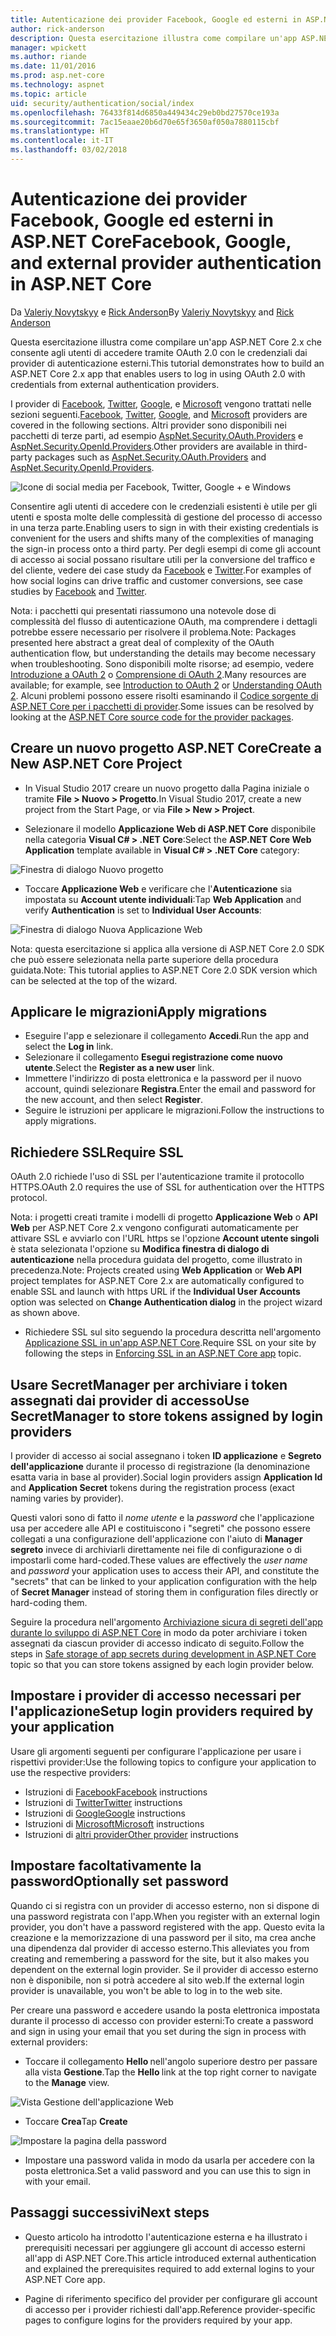 ```yaml
---
title: Autenticazione dei provider Facebook, Google ed esterni in ASP.NET Core
author: rick-anderson
description: Questa esercitazione illustra come compilare un'app ASP.NET Core 2.x tramite OAuth 2.0 con provider di autenticazione esterni.
manager: wpickett
ms.author: riande
ms.date: 11/01/2016
ms.prod: asp.net-core
ms.technology: aspnet
ms.topic: article
uid: security/authentication/social/index
ms.openlocfilehash: 76433f814d6850a449434c29eb0bd27570ce193a
ms.sourcegitcommit: 7ac15eaae20b6d70e65f3650af050a7880115cbf
ms.translationtype: HT
ms.contentlocale: it-IT
ms.lasthandoff: 03/02/2018
---
```

# <a name="facebook-google-and-external-provider-authentication-in-aspnet-core"></a><span data-ttu-id="8ee5b-103">Autenticazione dei provider Facebook, Google ed esterni in ASP.NET Core</span><span class="sxs-lookup"><span data-stu-id="8ee5b-103">Facebook, Google, and external provider authentication in ASP.NET Core</span></span>

<a name="security-authentication-social-logins"></a>

<span data-ttu-id="8ee5b-104">Da [Valeriy Novytskyy](https://github.com/01binary) e [Rick Anderson](https://twitter.com/RickAndMSFT)</span><span class="sxs-lookup"><span data-stu-id="8ee5b-104">By [Valeriy Novytskyy](https://github.com/01binary) and [Rick Anderson](https://twitter.com/RickAndMSFT)</span></span>

<span data-ttu-id="8ee5b-105">Questa esercitazione illustra come compilare un'app ASP.NET Core 2.x che consente agli utenti di accedere tramite OAuth 2.0 con le credenziali dai provider di autenticazione esterni.</span><span class="sxs-lookup"><span data-stu-id="8ee5b-105">This tutorial demonstrates how to build an ASP.NET Core 2.x app that enables users to log in using OAuth 2.0 with credentials from external authentication providers.</span></span>

<span data-ttu-id="8ee5b-106">I provider di [Facebook](facebook-logins.md), [Twitter](twitter-logins.md), [Google](google-logins.md), e [Microsoft](microsoft-logins.md) vengono trattati nelle sezioni seguenti.</span><span class="sxs-lookup"><span data-stu-id="8ee5b-106">[Facebook](facebook-logins.md), [Twitter](twitter-logins.md), [Google](google-logins.md), and [Microsoft](microsoft-logins.md) providers are covered in the following sections.</span></span> <span data-ttu-id="8ee5b-107">Altri provider sono disponibili nei pacchetti di terze parti, ad esempio [AspNet.Security.OAuth.Providers](https://github.com/aspnet-contrib/AspNet.Security.OAuth.Providers) e [AspNet.Security.OpenId.Providers](https://github.com/aspnet-contrib/AspNet.Security.OpenId.Providers).</span><span class="sxs-lookup"><span data-stu-id="8ee5b-107">Other providers are available in third-party packages such as [AspNet.Security.OAuth.Providers](https://github.com/aspnet-contrib/AspNet.Security.OAuth.Providers) and [AspNet.Security.OpenId.Providers](https://github.com/aspnet-contrib/AspNet.Security.OpenId.Providers).</span></span>

![Icone di social media per Facebook, Twitter, Google + e Windows](index/_static/social.png)

<span data-ttu-id="8ee5b-109">Consentire agli utenti di accedere con le credenziali esistenti è utile per gli utenti e sposta molte delle complessità di gestione del processo di accesso in una terza parte.</span><span class="sxs-lookup"><span data-stu-id="8ee5b-109">Enabling users to sign in with their existing credentials is convenient for the users and shifts many of the complexities of managing the sign-in process onto a third party.</span></span> <span data-ttu-id="8ee5b-110">Per degli esempi di come gli account di accesso ai social possano risultare utili per la conversione del traffico e del cliente, vedere dei case study da [Facebook](https://www.facebook.com/unsupportedbrowser) e [Twitter](https://dev.twitter.com/resources/case-studies).</span><span class="sxs-lookup"><span data-stu-id="8ee5b-110">For examples of how social logins can drive traffic and customer conversions, see case studies by [Facebook](https://www.facebook.com/unsupportedbrowser) and [Twitter](https://dev.twitter.com/resources/case-studies).</span></span>

<span data-ttu-id="8ee5b-111">Nota: i pacchetti qui presentati riassumono una notevole dose di complessità del flusso di autenticazione OAuth, ma comprendere i dettagli potrebbe essere necessario per risolvere il problema.</span><span class="sxs-lookup"><span data-stu-id="8ee5b-111">Note: Packages presented here abstract a great deal of complexity of the OAuth authentication flow, but understanding the details may become necessary when troubleshooting.</span></span> <span data-ttu-id="8ee5b-112">Sono disponibili molte risorse; ad esempio, vedere [Introduzione a OAuth 2](https://www.digitalocean.com/community/tutorials/an-introduction-to-oauth-2) o [Comprensione di OAuth 2](http://www.bubblecode.net/2016/01/22/understanding-oauth2/).</span><span class="sxs-lookup"><span data-stu-id="8ee5b-112">Many resources are available; for example, see [Introduction to OAuth 2](https://www.digitalocean.com/community/tutorials/an-introduction-to-oauth-2) or [Understanding OAuth 2](http://www.bubblecode.net/2016/01/22/understanding-oauth2/).</span></span> <span data-ttu-id="8ee5b-113">Alcuni problemi possono essere risolti esaminando il [Codice sorgente di ASP.NET Core per i pacchetti di provider](https://github.com/aspnet/Security/tree/dev/src).</span><span class="sxs-lookup"><span data-stu-id="8ee5b-113">Some issues can be resolved by looking at the [ASP.NET Core source code for the provider packages](https://github.com/aspnet/Security/tree/dev/src).</span></span>

## <a name="create-a-new-aspnet-core-project"></a><span data-ttu-id="8ee5b-114">Creare un nuovo progetto ASP.NET Core</span><span class="sxs-lookup"><span data-stu-id="8ee5b-114">Create a New ASP.NET Core Project</span></span>

* <span data-ttu-id="8ee5b-115">In Visual Studio 2017 creare un nuovo progetto dalla Pagina iniziale o tramite **File > Nuovo > Progetto**.</span><span class="sxs-lookup"><span data-stu-id="8ee5b-115">In Visual Studio 2017, create a new project from the Start Page, or via **File > New > Project**.</span></span>

* <span data-ttu-id="8ee5b-116">Selezionare il modello **Applicazione Web di ASP.NET Core** disponibile nella categoria **Visual C# > .NET Core**:</span><span class="sxs-lookup"><span data-stu-id="8ee5b-116">Select the **ASP.NET Core Web Application** template available in **Visual C# > .NET Core** category:</span></span>

![Finestra di dialogo Nuovo progetto](index/_static/new-project.png)

* <span data-ttu-id="8ee5b-118">Toccare **Applicazione Web** e verificare che l'**Autenticazione** sia impostata su **Account utente individuali**:</span><span class="sxs-lookup"><span data-stu-id="8ee5b-118">Tap **Web Application** and verify **Authentication** is set to **Individual User Accounts**:</span></span>

![Finestra di dialogo Nuova Applicazione Web](index/_static/select-project.png)

<span data-ttu-id="8ee5b-120">Nota: questa esercitazione si applica alla versione di ASP.NET Core 2.0 SDK che può essere selezionata nella parte superiore della procedura guidata.</span><span class="sxs-lookup"><span data-stu-id="8ee5b-120">Note: This tutorial applies to ASP.NET Core 2.0 SDK version which can be selected at the top of the wizard.</span></span>

## <a name="apply-migrations"></a><span data-ttu-id="8ee5b-121">Applicare le migrazioni</span><span class="sxs-lookup"><span data-stu-id="8ee5b-121">Apply migrations</span></span>

* <span data-ttu-id="8ee5b-122">Eseguire l'app e selezionare il collegamento **Accedi**.</span><span class="sxs-lookup"><span data-stu-id="8ee5b-122">Run the app and select the **Log in** link.</span></span>
* <span data-ttu-id="8ee5b-123">Selezionare il collegamento **Esegui registrazione come nuovo utente**.</span><span class="sxs-lookup"><span data-stu-id="8ee5b-123">Select the **Register as a new user** link.</span></span>
* <span data-ttu-id="8ee5b-124">Immettere l'indirizzo di posta elettronica e la password per il nuovo account, quindi selezionare **Registra**.</span><span class="sxs-lookup"><span data-stu-id="8ee5b-124">Enter the email and password for the new account, and then select **Register**.</span></span>
* <span data-ttu-id="8ee5b-125">Seguire le istruzioni per applicare le migrazioni.</span><span class="sxs-lookup"><span data-stu-id="8ee5b-125">Follow the instructions to apply migrations.</span></span>

## <a name="require-ssl"></a><span data-ttu-id="8ee5b-126">Richiedere SSL</span><span class="sxs-lookup"><span data-stu-id="8ee5b-126">Require SSL</span></span>

<span data-ttu-id="8ee5b-127">OAuth 2.0 richiede l'uso di SSL per l'autenticazione tramite il protocollo HTTPS.</span><span class="sxs-lookup"><span data-stu-id="8ee5b-127">OAuth 2.0 requires the use of SSL for authentication over the HTTPS protocol.</span></span>

<span data-ttu-id="8ee5b-128">Nota: i progetti creati tramite i modelli di progetto **Applicazione Web** o **API Web** per ASP.NET Core 2.x vengono configurati automaticamente per attivare SSL e avviarlo con l'URL https se l'opzione **Account utente singoli** è stata selezionata l'opzione su **Modifica finestra di dialogo di autenticazione** nella procedura guidata del progetto, come illustrato in precedenza.</span><span class="sxs-lookup"><span data-stu-id="8ee5b-128">Note: Projects created using **Web Application** or **Web API** project templates for ASP.NET Core 2.x are automatically configured to enable SSL and launch with https URL if the **Individual User Accounts** option was selected on **Change Authentication dialog** in the project wizard as shown above.</span></span>

* <span data-ttu-id="8ee5b-129">Richiedere SSL sul sito seguendo la procedura descritta nell'argomento [Applicazione SSL in un'app ASP.NET Core](xref:security/enforcing-ssl).</span><span class="sxs-lookup"><span data-stu-id="8ee5b-129">Require SSL on your site by following the steps in [Enforcing SSL in an ASP.NET Core app](xref:security/enforcing-ssl) topic.</span></span>

## <a name="use-secretmanager-to-store-tokens-assigned-by-login-providers"></a><span data-ttu-id="8ee5b-130">Usare SecretManager per archiviare i token assegnati dai provider di accesso</span><span class="sxs-lookup"><span data-stu-id="8ee5b-130">Use SecretManager to store tokens assigned by login providers</span></span>

<span data-ttu-id="8ee5b-131">I provider di accesso ai social assegnano i token **ID applicazione** e **Segreto dell'applicazione** durante il processo di registrazione (la denominazione esatta varia in base al provider).</span><span class="sxs-lookup"><span data-stu-id="8ee5b-131">Social login providers assign **Application Id** and **Application Secret** tokens during the registration process (exact naming varies by provider).</span></span>

<span data-ttu-id="8ee5b-132">Questi valori sono di fatto il *nome utente* e la *password* che l'applicazione usa per accedere alle API e costituiscono i "segreti" che possono essere collegati a una configurazione dell'applicazione con l'aiuto di **Manager segreto** invece di archiviarli direttamente nei file di configurazione o di impostarli come hard-coded.</span><span class="sxs-lookup"><span data-stu-id="8ee5b-132">These values are effectively the *user name* and *password* your application uses to access their API, and constitute the "secrets" that can be linked to your application configuration with the help of **Secret Manager** instead of storing them in configuration files directly or hard-coding them.</span></span>

<span data-ttu-id="8ee5b-133">Seguire la procedura nell'argomento [Archiviazione sicura di segreti dell'app durante lo sviluppo di ASP.NET Core](xref:security/app-secrets) in modo da poter archiviare i token assegnati da ciascun provider di accesso indicato di seguito.</span><span class="sxs-lookup"><span data-stu-id="8ee5b-133">Follow the steps in [Safe storage of app secrets during development in ASP.NET Core](xref:security/app-secrets) topic so that you can store tokens assigned by each login provider below.</span></span>

## <a name="setup-login-providers-required-by-your-application"></a><span data-ttu-id="8ee5b-134">Impostare i provider di accesso necessari per l'applicazione</span><span class="sxs-lookup"><span data-stu-id="8ee5b-134">Setup login providers required by your application</span></span>

<span data-ttu-id="8ee5b-135">Usare gli argomenti seguenti per configurare l'applicazione per usare i rispettivi provider:</span><span class="sxs-lookup"><span data-stu-id="8ee5b-135">Use the following topics to configure your application to use the respective providers:</span></span>

* <span data-ttu-id="8ee5b-136">Istruzioni di [Facebook](facebook-logins.md)</span><span class="sxs-lookup"><span data-stu-id="8ee5b-136">[Facebook](facebook-logins.md) instructions</span></span>
* <span data-ttu-id="8ee5b-137">Istruzioni di [Twitter](twitter-logins.md)</span><span class="sxs-lookup"><span data-stu-id="8ee5b-137">[Twitter](twitter-logins.md) instructions</span></span>
* <span data-ttu-id="8ee5b-138">Istruzioni di [Google](google-logins.md)</span><span class="sxs-lookup"><span data-stu-id="8ee5b-138">[Google](google-logins.md) instructions</span></span>
* <span data-ttu-id="8ee5b-139">Istruzioni di [Microsoft](microsoft-logins.md)</span><span class="sxs-lookup"><span data-stu-id="8ee5b-139">[Microsoft](microsoft-logins.md) instructions</span></span>
* <span data-ttu-id="8ee5b-140">Istruzioni di [altri provider](other-logins.md)</span><span class="sxs-lookup"><span data-stu-id="8ee5b-140">[Other provider](other-logins.md) instructions</span></span>

## <a name="optionally-set-password"></a><span data-ttu-id="8ee5b-141">Impostare facoltativamente la password</span><span class="sxs-lookup"><span data-stu-id="8ee5b-141">Optionally set password</span></span>

<span data-ttu-id="8ee5b-142">Quando ci si registra con un provider di accesso esterno, non si dispone di una password registrata con l'app.</span><span class="sxs-lookup"><span data-stu-id="8ee5b-142">When you register with an external login provider, you don't have a password registered with the app.</span></span> <span data-ttu-id="8ee5b-143">Questo evita la creazione e la memorizzazione di una password per il sito, ma crea anche una dipendenza dal provider di accesso esterno.</span><span class="sxs-lookup"><span data-stu-id="8ee5b-143">This alleviates you from creating and remembering a password for the site, but it also makes you dependent on the external login provider.</span></span> <span data-ttu-id="8ee5b-144">Se il provider di accesso esterno non è disponibile, non si potrà accedere al sito web.</span><span class="sxs-lookup"><span data-stu-id="8ee5b-144">If the external login provider is unavailable, you won't be able to log in to the web site.</span></span>

<span data-ttu-id="8ee5b-145">Per creare una password e accedere usando la posta elettronica impostata durante il processo di accesso con provider esterni:</span><span class="sxs-lookup"><span data-stu-id="8ee5b-145">To create a password and sign in using your email that you set during the sign in process with external providers:</span></span>

* <span data-ttu-id="8ee5b-146">Toccare il collegamento **Hello <email alias>** nell'angolo superiore destro per passare alla vista **Gestione**.</span><span class="sxs-lookup"><span data-stu-id="8ee5b-146">Tap the **Hello <email alias>** link at the top right corner to navigate to the **Manage** view.</span></span>

![Vista Gestione dell'applicazione Web](index/_static/pass1a.png)

* <span data-ttu-id="8ee5b-148">Toccare **Crea**</span><span class="sxs-lookup"><span data-stu-id="8ee5b-148">Tap **Create**</span></span>

![Impostare la pagina della password](index/_static/pass2a.png)

* <span data-ttu-id="8ee5b-150">Impostare una password valida in modo da usarla per accedere con la posta elettronica.</span><span class="sxs-lookup"><span data-stu-id="8ee5b-150">Set a valid password and you can use this to sign in with your email.</span></span>

## <a name="next-steps"></a><span data-ttu-id="8ee5b-151">Passaggi successivi</span><span class="sxs-lookup"><span data-stu-id="8ee5b-151">Next steps</span></span>

* <span data-ttu-id="8ee5b-152">Questo articolo ha introdotto l'autenticazione esterna e ha illustrato i prerequisiti necessari per aggiungere gli account di accesso esterni all'app di ASP.NET Core.</span><span class="sxs-lookup"><span data-stu-id="8ee5b-152">This article introduced external authentication and explained the prerequisites required to add external logins to your ASP.NET Core app.</span></span>

* <span data-ttu-id="8ee5b-153">Pagine di riferimento specifico del provider per configurare gli account di accesso per i provider richiesti dall'app.</span><span class="sxs-lookup"><span data-stu-id="8ee5b-153">Reference provider-specific pages to configure logins for the providers required by your app.</span></span>
